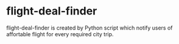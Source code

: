 # flight-deal-finder
flight-deal-finder is created by Python script which notify users of affortable flight for every required city trip. 

